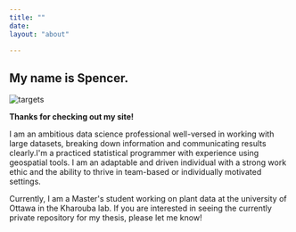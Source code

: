 ```yaml
---
title: ""
date: 
layout: "about"

---
```

## My name is Spencer.
![targets](/me.png)

**Thanks for checking out my site!**



I am an ambitious data science professional well-versed in working with large datasets, breaking down information and communicating results clearly.I'm a practiced statistical programmer with experience using geospatial tools. I am an adaptable and driven individual with a strong work ethic and the ability to thrive in team-based or individually motivated settings.

Currently, I am a Master's student working on plant data at the university of Ottawa in the Kharouba lab. If you are interested in seeing the currently private repository for my thesis, please let me know!









